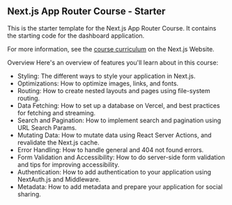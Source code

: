 ## Next.js App Router Course - Starter

This is the starter template for the Next.js App Router Course. It contains the starting code for the dashboard application.

For more information, see the [course curriculum](https://nextjs.org/learn) on the Next.js Website.

Overview
Here's an overview of features you'll learn about in this course:

- Styling: The different ways to style your application in Next.js.
- Optimizations: How to optimize images, links, and fonts.
- Routing: How to create nested layouts and pages using file-system routing.
- Data Fetching: How to set up a database on Vercel, and best practices for fetching and streaming.
- Search and Pagination: How to implement search and pagination using URL Search Params.
- Mutating Data: How to mutate data using React Server Actions, and revalidate the Next.js cache.
- Error Handling: How to handle general and 404 not found errors.
- Form Validation and Accessibility: How to do server-side form validation and tips for improving accessibility.
- Authentication: How to add authentication to your application using NextAuth.js and Middleware.
- Metadata: How to add metadata and prepare your application for social sharing.
